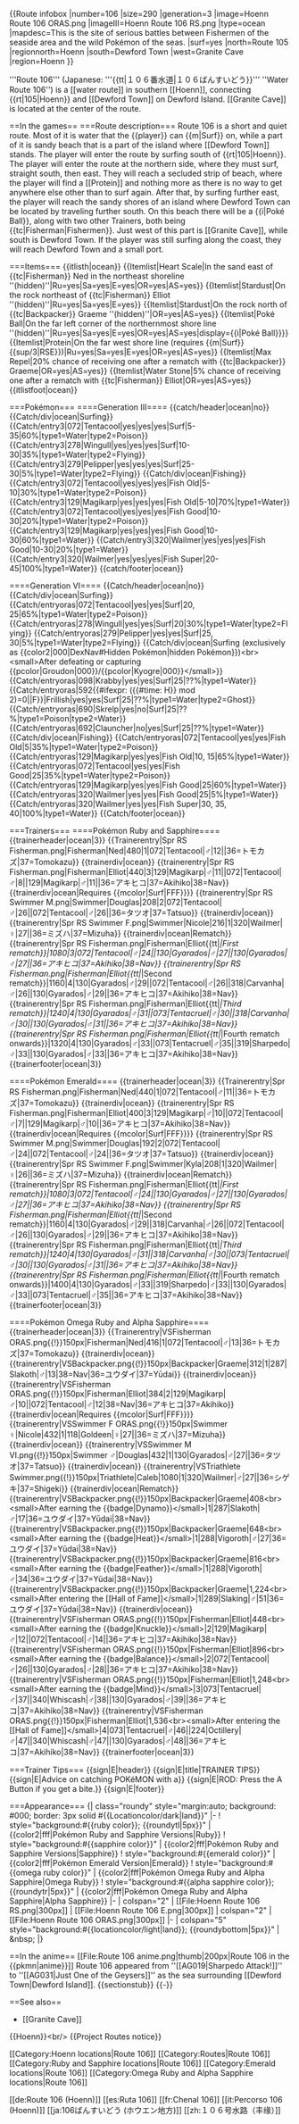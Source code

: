 {{Route infobox
|number=106
|size=290
|generation=3
|image=Hoenn Route 106 ORAS.png
|imageIII=Hoenn Route 106 RS.png
|type=ocean
|mapdesc=This is the site of serious battles between Fishermen of the seaside area and the wild Pokémon of the seas.
|surf=yes
|north=Route 105
|regionnorth=Hoenn
|south=Dewford Town
|west=Granite Cave
|region=Hoenn
}}

'''Route 106''' (Japanese: '''{{tt|１０６番水道|１０６ばんすいどう}}''' ''Water Route 106'') is a [[water route]] in southern [[Hoenn]], connecting {{rt|105|Hoenn}} and [[Dewford Town]] on Dewford Island. [[Granite Cave]] is located at the center of the route.

==In the games==
===Route description===
Route 106 is a short and quiet route. Most of it is water that the {{player}} can {{m|Surf}} on, while a part of it is sandy beach that is a part of the island where [[Dewford Town]] stands. The player will enter the route by surfing south of {{rt|105|Hoenn}}. The player will enter the route at the northern side, where they must surf, straight south, then east. They will reach a secluded strip of beach, where the player will find a [[Protein]] and nothing more as there is no way to get anywhere else other than to surf again. After that, by surfing further east, the player will reach the sandy shores of an island where Dewford Town can be located by traveling further south. On this beach there will be a {{i|Poké Ball}}, along with two other Trainers, both being {{tc|Fisherman|Fishermen}}. Just west of this part is [[Granite Cave]], while south is Dewford Town. If the player was still surfing along the coast, they will reach Dewford Town and a small port.

===Items===
{{itlisth|ocean}}
{{Itemlist|Heart Scale|In the sand east of {{tc|Fisherman}} Ned in the northeast shoreline ''(hidden)''|Ru=yes|Sa=yes|E=yes|OR=yes|AS=yes}}
{{Itemlist|Stardust|On the rock northeast of {{tc|Fisherman}} Elliot ''(hidden)''|Ru=yes|Sa=yes|E=yes}}
{{Itemlist|Stardust|On the rock north of {{tc|Backpacker}} Graeme ''(hidden)''|OR=yes|AS=yes}}
{{Itemlist|Poké Ball|On the far left corner of the northernmost shore line ''(hidden)''|Ru=yes|Sa=yes|E=yes|OR=yes|AS=yes|display={{i|Poké Ball}}}}
{{Itemlist|Protein|On the far west shore line (requires {{m|Surf}}{{sup/3|RSE}})|Ru=yes|Sa=yes|E=yes|OR=yes|AS=yes}}
{{Itemlist|Max Repel|20% chance of receiving one after a rematch with {{tc|Backpacker}} Graeme|OR=yes|AS=yes}}
{{Itemlist|Water Stone|5% chance of receiving one after a rematch with {{tc|Fisherman}} Elliot|OR=yes|AS=yes}}
{{itlistfoot|ocean}}

===Pokémon===
====Generation III====
{{catch/header|ocean|no}}
{{Catch/div|ocean|Surfing}}
{{Catch/entry3|072|Tentacool|yes|yes|yes|Surf|5-35|60%|type1=Water|type2=Poison}}
{{Catch/entry3|278|Wingull|yes|yes|yes|Surf|10-30|35%|type1=Water|type2=Flying}}
{{Catch/entry3|279|Pelipper|yes|yes|yes|Surf|25-30|5%|type1=Water|type2=Flying}}
{{Catch/div|ocean|Fishing}}
{{Catch/entry3|072|Tentacool|yes|yes|yes|Fish Old|5-10|30%|type1=Water|type2=Poison}}
{{Catch/entry3|129|Magikarp|yes|yes|yes|Fish Old|5-10|70%|type1=Water}}
{{Catch/entry3|072|Tentacool|yes|yes|yes|Fish Good|10-30|20%|type1=Water|type2=Poison}}
{{Catch/entry3|129|Magikarp|yes|yes|yes|Fish Good|10-30|60%|type1=Water}}
{{Catch/entry3|320|Wailmer|yes|yes|yes|Fish Good|10-30|20%|type1=Water}}
{{Catch/entry3|320|Wailmer|yes|yes|yes|Fish Super|20-45|100%|type1=Water}}
{{catch/footer|ocean}}

====Generation VI====
{{Catch/header|ocean|no}}
{{Catch/div|ocean|Surfing}}
{{Catch/entryoras|072|Tentacool|yes|yes|Surf|20, 25|65%|type1=Water|type2=Poison}}
{{Catch/entryoras|278|Wingull|yes|yes|Surf|20|30%|type1=Water|type2=Flying}}
{{Catch/entryoras|279|Pelipper|yes|yes|Surf|25, 30|5%|type1=Water|type2=Flying}}
{{Catch/div|ocean|Surfing (exclusively as {{color2|000|DexNav#Hidden Pokémon|hidden Pokémon}})&lt;br>&lt;small>After defeating or capturing {{pcolor|Groudon|000}}/{{pcolor|Kyogre|000}}&lt;/small>}}
{{Catch/entryoras|098|Krabby|yes|yes|Surf|25|??%|type1=Water}}
{{Catch/entryoras|592{{#ifexpr: ({{#time: H}} mod 2)=0||F}}|Frillish|yes|yes|Surf|25|??%|type1=Water|type2=Ghost}}
{{Catch/entryoras|690|Skrelp|yes|no|Surf|25|??%|type1=Poison|type2=Water}}
{{Catch/entryoras|692|Clauncher|no|yes|Surf|25|??%|type1=Water}}
{{Catch/div|ocean|Fishing}}
{{Catch/entryoras|072|Tentacool|yes|yes|Fish Old|5|35%|type1=Water|type2=Poison}}
{{Catch/entryoras|129|Magikarp|yes|yes|Fish Old|10, 15|65%|type1=Water}}
{{Catch/entryoras|072|Tentacool|yes|yes|Fish Good|25|35%|type1=Water|type2=Poison}}
{{Catch/entryoras|129|Magikarp|yes|yes|Fish Good|25|60%|type1=Water}}
{{Catch/entryoras|320|Wailmer|yes|yes|Fish Good|25|5%|type1=Water}}
{{Catch/entryoras|320|Wailmer|yes|yes|Fish Super|30, 35, 40|100%|type1=Water}}
{{Catch/footer|ocean}}

===Trainers===
====Pokémon Ruby and Sapphire====
{{trainerheader|ocean|3}}
{{Trainerentry|Spr RS Fisherman.png|Fisherman|Ned|480|1|072|Tentacool|♂|12||36=トモカズ|37=Tomokazu}}
{{trainerdiv|ocean}}
{{trainerentry|Spr RS Fisherman.png|Fisherman|Elliot|440|3|129|Magikarp|♂|11||072|Tentacool|♂|8||129|Magikarp|♂|11||36=アキヒコ|37=Akihiko|38=Nav}}
{{trainerdiv|ocean|Requires {{mcolor|Surf|FFF}}}}
{{trainerentry|Spr RS Swimmer M.png|Swimmer|Douglas|208|2|072|Tentacool|♂|26||072|Tentacool|♂|26||36=タツオ|37=Tatsuo}}
{{trainerdiv|ocean}}
{{trainerentry|Spr RS Swimmer F.png|Swimmer|Nicole|216|1|320|Wailmer|♀|27||36=ミズハ|37=Mizuha}}
{{trainerdiv|ocean|Rematch}}
{{trainerentry|Spr RS Fisherman.png|Fisherman|Elliot{{tt|*|First rematch}}|1080|3|072|Tentacool|♂|24||130|Gyarados|♂|27||130|Gyarados|♂|27||36=アキヒコ|37=Akihiko|38=Nav}}
{{trainerentry|Spr RS Fisherman.png|Fisherman|Elliot{{tt|*|Second rematch}}|1160|4|130|Gyarados|♂|29||072|Tentacool|♂|26||318|Carvanha|♂|26||130|Gyarados|♂|29||36=アキヒコ|37=Akihiko|38=Nav}}
{{trainerentry|Spr RS Fisherman.png|Fisherman|Elliot{{tt|*|Third rematch}}|1240|4|130|Gyarados|♂|31||073|Tentacruel|♂|30||318|Carvanha|♂|30||130|Gyarados|♂|31||36=アキヒコ|37=Akihiko|38=Nav}}
{{trainerentry|Spr RS Fisherman.png|Fisherman|Elliot{{tt|*|Fourth rematch onwards}}|1320|4|130|Gyarados|♂|33||073|Tentacruel|♂|35||319|Sharpedo|♂|33||130|Gyarados|♂|33||36=アキヒコ|37=Akihiko|38=Nav}}
{{trainerfooter|ocean|3}}

====Pokémon Emerald====
{{trainerheader|ocean|3}}
{{Trainerentry|Spr RS Fisherman.png|Fisherman|Ned|440|1|072|Tentacool|♂|11||36=トモカズ|37=Tomokazu}}
{{trainerdiv|ocean}}
{{trainerentry|Spr RS Fisherman.png|Fisherman|Elliot|400|3|129|Magikarp|♂|10||072|Tentacool|♂|7||129|Magikarp|♂|10||36=アキヒコ|37=Akihiko|38=Nav}}
{{trainerdiv|ocean|Requires {{mcolor|Surf|FFF}}}}
{{trainerentry|Spr RS Swimmer M.png|Swimmer|Douglas|192|2|072|Tentacool|♂|24||072|Tentacool|♂|24||36=タツオ|37=Tatsuo}}
{{trainerdiv|ocean}}
{{trainerentry|Spr RS Swimmer F.png|Swimmer|Kyla|208|1|320|Wailmer|♀|26||36=ミズハ|37=Mizuha}}
{{trainerdiv|ocean|Rematch}}
{{trainerentry|Spr RS Fisherman.png|Fisherman|Elliot{{tt|*|First rematch}}|1080|3|072|Tentacool|♂|24||130|Gyarados|♂|27||130|Gyarados|♂|27||36=アキヒコ|37=Akihiko|38=Nav}}
{{trainerentry|Spr RS Fisherman.png|Fisherman|Elliot{{tt|*|Second rematch}}|1160|4|130|Gyarados|♂|29||318|Carvanha|♂|26||072|Tentacool|♂|26||130|Gyarados|♂|29||36=アキヒコ|37=Akihiko|38=Nav}}
{{trainerentry|Spr RS Fisherman.png|Fisherman|Elliot{{tt|*|Third rematch}}|1240|4|130|Gyarados|♂|31||318|Carvanha|♂|30||073|Tentacruel|♂|30||130|Gyarados|♂|31||36=アキヒコ|37=Akihiko|38=Nav}}
{{trainerentry|Spr RS Fisherman.png|Fisherman|Elliot{{tt|*|Fourth rematch onwards}}|1400|4|130|Gyarados|♂|33||319|Sharpedo|♂|33||130|Gyarados|♂|33||073|Tentacruel|♂|35||36=アキヒコ|37=Akihiko|38=Nav}}
{{trainerfooter|ocean|3}}

====Pokémon Omega Ruby and Alpha Sapphire====
{{trainerheader|ocean|3}}
{{Trainerentry|VSFisherman ORAS.png{{!}}150px|Fisherman|Ned|416|1|072|Tentacool|♂|13|36=トモカズ|37=Tomokazu}}
{{trainerdiv|ocean}}
{{trainerentry|VSBackpacker.png{{!}}150px|Backpacker|Graeme|312|1|287|Slakoth|♂|13|38=Nav|36=ユウダイ|37=Yūdai}}
{{trainerdiv|ocean}}
{{trainerentry|VSFisherman ORAS.png{{!}}150px|Fisherman|Elliot|384|2|129|Magikarp|♂|10||072|Tentacool|♂|12|38=Nav|36=アキヒコ|37=Akihiko}}
{{trainerdiv|ocean|Requires {{mcolor|Surf|FFF}}}}
{{trainerentry|VSSwimmer F ORAS.png{{!}}150px|Swimmer ♀|Nicole|432|1|118|Goldeen|♀|27||36=ミズハ|37=Mizuha}}
{{trainerdiv|ocean}}
{{trainerentry|VSSwimmer M VI.png{{!}}150px|Swimmer ♂|Douglas|432|1|130|Gyarados|♂|27||36=タツオ|37=Tatsuo}}
{{trainerdiv|ocean}}
{{trainerentry|VSTriathlete Swimmer.png{{!}}150px|Triathlete|Caleb|1080|1|320|Wailmer|♂|27||36=シゲキ|37=Shigeki}}
{{trainerdiv|ocean|Rematch}}
{{trainerentry|VSBackpacker.png{{!}}150px|Backpacker|Graeme|408&lt;br>&lt;small>After earning the {{badge|Dynamo}}&lt;/small>|1|287|Slakoth|♂|17|36=ユウダイ|37=Yūdai|38=Nav}}
{{trainerentry|VSBackpacker.png{{!}}150px|Backpacker|Graeme|648&lt;br>&lt;small>After earning the {{badge|Heat}}&lt;/small>|1|288|Vigoroth|♂|27|36=ユウダイ|37=Yūdai|38=Nav}}
{{trainerentry|VSBackpacker.png{{!}}150px|Backpacker|Graeme|816&lt;br>&lt;small>After earning the {{badge|Feather}}&lt;/small>|1|288|Vigoroth|♂|34|36=ユウダイ|37=Yūdai|38=Nav}}
{{trainerentry|VSBackpacker.png{{!}}150px|Backpacker|Graeme|1,224&lt;br>&lt;small>After entering the [[Hall of Fame]]&lt;/small>|1|289|Slaking|♂|51|36=ユウダイ|37=Yūdai|38=Nav}}
{{trainerdiv|ocean}}
{{trainerentry|VSFisherman ORAS.png{{!}}150px|Fisherman|Elliot|448&lt;br>&lt;small>After earning the {{badge|Knuckle}}&lt;/small>|2|129|Magikarp|♂|12||072|Tentacool|♂|14||36=アキヒコ|37=Akihiko|38=Nav}}
{{trainerentry|VSFisherman ORAS.png{{!}}150px|Fisherman|Elliot|896&lt;br>&lt;small>After earning the {{badge|Balance}}&lt;/small>|2|072|Tentacool|♂|26||130|Gyarados|♂|28||36=アキヒコ|37=Akihiko|38=Nav}}
{{trainerentry|VSFisherman ORAS.png{{!}}150px|Fisherman|Elliot|1,248&lt;br>&lt;small>After earning the {{badge|Mind}}&lt;/small>|3|073|Tentacruel|♂|37||340|Whiscash|♂|38||130|Gyarados|♂|39||36=アキヒコ|37=Akihiko|38=Nav}}
{{trainerentry|VSFisherman ORAS.png{{!}}150px|Fisherman|Elliot|1,536&lt;br>&lt;small>After entering the [[Hall of Fame]]&lt;/small>|4|073|Tentacruel|♂|46||224|Octillery|♂|47||340|Whiscash|♂|47||130|Gyarados|♂|48||36=アキヒコ|37=Akihiko|38=Nav}}
{{trainerfooter|ocean|3}}

===Trainer Tips===
{{sign|E|header}}
{{sign|E|title|TRAINER TIPS}}
{{sign|E|Advice on catching POKéMON with a}}
{{sign|E|ROD: Press the A Button if you get a bite.}}
{{sign|E|footer}}

===Appearance===
{| class="roundy" style="margin:auto; background: #000; border: 3px solid #{{Locationcolor/dark|land}}"
|-
! style="background:#{{ruby color}}; {{roundytl|5px}}" | {{color2|fff|Pokémon Ruby and Sapphire Versions|Ruby}}
! style="background:#{{sapphire color}}" | {{color2|fff|Pokémon Ruby and Sapphire Versions|Sapphire}}
! style="background:#{{emerald color}}" | {{color2|fff|Pokémon Emerald Version|Emerald}}
! style="background:#{{omega ruby color}}" | {{color2|fff|Pokémon Omega Ruby and Alpha Sapphire|Omega Ruby}}
! style="background:#{{alpha sapphire color}}; {{roundytr|5px}}" | {{color2|fff|Pokémon Omega Ruby and Alpha Sapphire|Alpha Sapphire}}
|-
| colspan="2" | [[File:Hoenn Route 106 RS.png|300px]]
| [[File:Hoenn Route 106 E.png|300px]]
| colspan="2" | [[File:Hoenn Route 106 ORAS.png|300px]]
|-
| colspan="5" style="background:#{{locationcolor/light|land}}; {{roundybottom|5px}}" | &amp;nbsp;
|}

==In the anime==
[[File:Route 106 anime.png|thumb|200px|Route 106 in the {{pkmn|anime}}]]
Route 106 appeared from ''[[AG019|Sharpedo Attack!]]'' to ''[[AG031|Just One of the Geysers]]'' as the sea surrounding [[Dewford Town|Dewford Island]].
{{sectionstub}}
{{-}}

==See also==
* [[Granite Cave]]

{{Hoenn}}&lt;br/>
{{Project Routes notice}}

[[Category:Hoenn locations|Route 106]]
[[Category:Routes|Route 106]]
[[Category:Ruby and Sapphire locations|Route 106]]
[[Category:Emerald locations|Route 106]]
[[Category:Omega Ruby and Alpha Sapphire locations|Route 106]]

[[de:Route 106 (Hoenn)]]
[[es:Ruta 106]]
[[fr:Chenal 106]]
[[it:Percorso 106 (Hoenn)]]
[[ja:106ばんすいどう (ホウエン地方)]]
[[zh:１０６号水路（丰缘）]]

